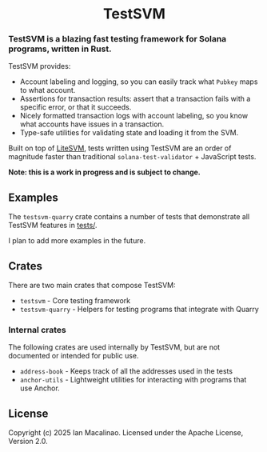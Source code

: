 <h1 align="center">
TestSVM
</h1>

### TestSVM is a blazing fast testing framework for Solana programs, written in Rust.

TestSVM provides:

- Account labeling and logging, so you can easily track what `Pubkey` maps to what account.
- Assertions for transaction results: assert that a transaction fails with a specific error, or that it succeeds.
- Nicely formatted transaction logs with account labeling, so you know what accounts have issues in a transaction.
- Type-safe utilities for validating state and loading it from the SVM.

Built on top of [LiteSVM](https://github.com/LiteSVM/litesvm), tests written using TestSVM are an order of magnitude faster than traditional `solana-test-validator` + JavaScript tests.

**Note: this is a work in progress and is subject to change.**

## Examples

The `testsvm-quarry` crate contains a number of tests that demonstrate all TestSVM features in [tests/](crates/testsvm-quarry/src/tests/).

I plan to add more examples in the future.

## Crates

There are two main crates that compose TestSVM:

- `testsvm` - Core testing framework
- `testsvm-quarry` - Helpers for testing programs that integrate with Quarry

### Internal crates

The following crates are used internally by TestSVM, but are not documented or intended for public use.

- `address-book` - Keeps track of all the addresses used in the tests
- `anchor-utils` - Lightweight utilities for interacting with programs that use Anchor.

## License

Copyright (c) 2025 Ian Macalinao. Licensed under the Apache License, Version 2.0.
